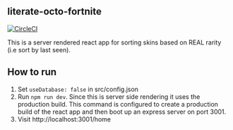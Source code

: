## literate-octo-fortnite

[![CircleCI](https://circleci.com/gh/StigAkl/literate-octo-fortnite/tree/master.svg?style=svg)](https://circleci.com/gh/StigAkl/literate-octo-fortnite/tree/master)

This is a server rendered react app for sorting skins based on REAL rarity (i.e sort by last seen). 
## How to run
1. Set ```useDatabase: false``` in src/config.json
2. Run ```npm run dev```. Since this is server side rendering it uses the production build. This command is configured to create a production build of the react app and then boot up an express server on port 3001. 
3. Visit http://localhost:3001/home 